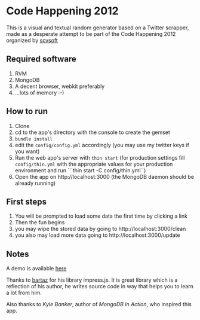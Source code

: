 Code Happening 2012
===================

This is a visual and textual random generator based on a Twitter scrapper, made as a desperate attempt to be part of the Code Happening 2012 organized by [scvsoft](https://github.com/scvsoft)

## Required software

  1. RVM
  1. MongoDB
  1. A decent browser, webkit preferably
  1. ...lots of memory :-)

## How to run

  1. Clone
  1. cd to the app's directory with the console to create the gemset
  1. ```bundle install```
  1. edit the ```config/config.yml``` accordingly (you may use my twitter keys if you want)
  1. Run the web app's server with ```thin start``` (for production settings fill ```config/thin.yml``` with the appropriate values for your production environment and run ```thin start -C config/thin.yml``)
  1. Open the app on http://localhost:3000 (the MongoDB daemon should be already running)

## First steps

  1. You will be prompted to load some data the first time by clicking a link
  1. Then the fun begins
  1. you may wipe the stored data by going to http://localhost:3000/clean
  1. you also may load more data going to http://localhost:3000/update

## Notes

A demo is available [here](http://www.welovetocode.com.ar/)

Thanks to [bartaz](https://github.com/bartaz) for his library impress.js. It is great library which is a reflection of his author, he writes source code in way that helps you to learn a lot from him.

Also thanks to _Kyle Banker_, author of _MongoDB in Action_, who inspired this app.